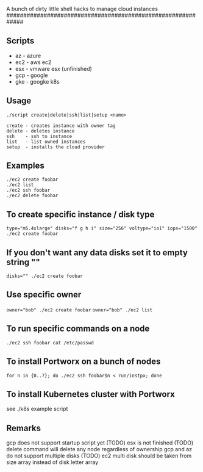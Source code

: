A bunch of dirty little shell hacks to manage cloud instances
#############################################################

Scripts
-------
* az - azure
* ec2 - aws ec2
* esx - vmware esx (unfinished)
* gcp - google
* gke - googke k8s


Usage
-----
```
./script create|delete|ssh|list|setup <name>

create - creates instance with owner tag
delete - deletes instance
ssh    - ssh to instance
list   - list owned instances
setup  - installs the cloud provider
```

Examples
--------
```
./ec2 create foobar
./ec2 list
./ec2 ssh foobar
./ec2 delete foobar
```

## To create specific instance / disk type
`type="m5.4xlarge" disks="f g h i" size="256" voltype="io1" iops="1500" ./ec2 create foobar`

## If you don't want any data disks set it to empty string ""
`disks="" ./ec2 create foobar`

## Use specific owner
`owner="bob" ./ec2 create foobar`
`owner="bob" ./ec2 list`

## To run specific commands on a node
`./ec2 ssh foobar cat /etc/passwd`

## To install Portworx on a bunch of nodes
`for n in {0..7}; do ./ec2 ssh foobar$n < run/instpx; done`

## To install Kubernetes cluster with Portworx
see ./k8s example script


Remarks
-------
gcp does not support startup script yet (TODO)
esx is not finished (TODO)
delete command will delete any node regardless of ownership
gcp and az do not support multiple disks (TODO)
ec2 multi disk should be taken from size array instead of disk letter array
